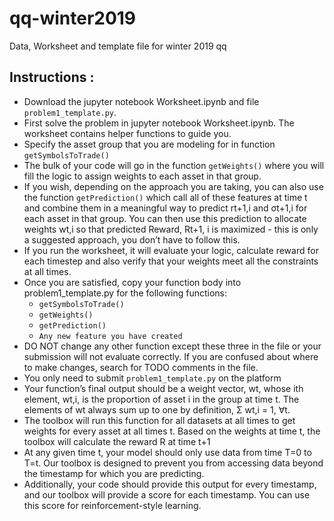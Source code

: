 # qq-winter2019
Data, Worksheet and template file for winter 2019 qq

## Instructions :
* Download the jupyter notebook Worksheet.ipynb and file `problem1_template.py`.
* First solve the problem in jupyter notebook Worksheet.ipynb. The worksheet contains helper functions to guide you.
* Specify the asset group that you are modeling for in function `getSymbolsToTrade()`
* The bulk of your code will go in the function `getWeights()` where you will fill the logic to assign weights to each asset in that group.
* If you wish, depending on the approach you are taking, you can also use the function `getPrediction()` which call all of these features at time t and combine them in a meaningful way to predict rt+1,i and σt+1,i for each asset in that group. You can then use this prediction to allocate weights wt,i so that predicted Reward, Rt+1, i is maximized - this is only a suggested approach, you don’t have to follow this.
* If you run the worksheet, it will evaluate your logic, calculate reward for each timestep and also verify that your weights meet all the constraints at all times.
* Once you are satisfied, copy your function body into problem1_template.py for the following functions:
  * `getSymbolsToTrade()`
  * `getWeights()`
  * `getPrediction()`
  * `Any new feature you have created`
* DO NOT change any other function except these three in the file or your submission will not evaluate correctly. If you are confused about where to make changes, search for TODO comments in the file.
* You only need to submit `problem1_template.py` on the platform
* Your function’s final output should be a weight vector, wt, whose ith element, wt,i, is the proportion of asset i in the group at time t. The elements of wt always sum up to one by definition, Σ wt,i = 1, ∀t.
* The toolbox will run this function for all datasets at all times to get weights for every asset at all times t. Based on the weights at time t, the toolbox will calculate the reward R at time t+1
* At any given time t, your model should only use data from time T=0 to T=t. Our toolbox is designed to prevent you from accessing data beyond the timestamp for which you are predicting.
* Additionally, your code should provide this output for every timestamp, and our toolbox will provide a score for each timestamp. You can use this score for reinforcement-style learning.


